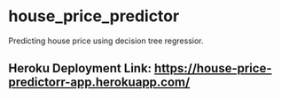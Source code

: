 # house_price_predictor
Predicting house price using decision tree regressior.


## Heroku Deployment Link: https://house-price-predictorr-app.herokuapp.com/
